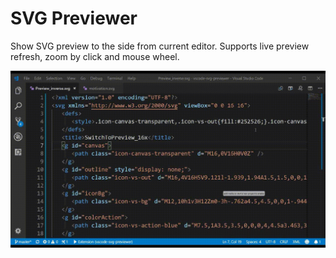 # SVG Previewer

Show SVG preview to the side from current editor. Supports live preview refresh, zoom by click and mouse wheel.


![Workflow](media/workflow.gif)
